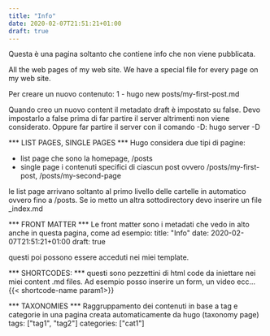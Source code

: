 ```yaml
---
title: "Info"
date: 2020-02-07T21:51:21+01:00
draft: true
---
```

Questa è una pagina soltanto che contiene info che non viene pubblicata.

All the web pages of my web site.
We have a special file for every page on my web site.

Per creare un nuovo contenuto:
1 - hugo new posts/my-first-post.md

Quando creo un nuovo content il metadato draft è impostato su false.
Devo impostarlo a false prima di far partire il server altrimenti
non viene considerato. Oppure far partire il server con il comando
-D:
hugo server -D

*** LIST PAGES, SINGLE PAGES ***
Hugo considera due tipi di pagine:
- list page che sono la homepage, /posts
- single page i contenuti specifici di ciascun post ovvero /posts/my-first-post, /posts/my-second-page

le list page arrivano soltanto al primo livello delle cartelle in automatico ovvero fino a /posts. Se io metto un altra sottodirectory devo inserire un file _index.md

*** FRONT MATTER ***
Le front matter sono i metadati che vedo in alto anche in questa pagina, come ad esempio:
title: "Info"
date: 2020-02-07T21:51:21+01:00
draft: true

questi poi possono essere acceduti nei miei template.

*** SHORTCODES: ***
questi sono pezzettini di html code da iniettare nei miei content .md files.
Ad esempio posso inserire un form, un video ecc...
{{< shortcode-name param1>}}

*** TAXONOMIES ***
Raggruppamento dei contenuti in base a tag e categorie in una pagina creata automaticamente da hugo (taxonomy page)
tags: ["tag1", "tag2"]
categories: ["cat1"]